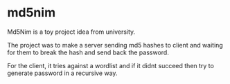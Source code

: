 # md5nim

Md5Nim is a toy project idea from university.

The project was to make a server sending md5 hashes to client and waiting
for them to break the hash and send back the password.

For the client, it tries against a wordlist and if it didnt succeed then try to
generate password in a recursive way.

